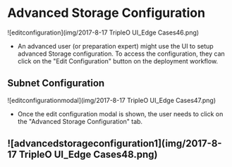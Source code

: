 # Advanced Storage Configuration
![editconfiguration](img/2017-8-17 TripleO UI_Edge Cases46.png)
- An advanced user (or preparation expert) might use the UI to setup advanced Storage configuration. To access the configuration, they can click on the "Edit Configuration" button on the deployment workflow.

## Subnet Configuration
![editconfigurationmodal](img/2017-8-17 TripleO UI_Edge Cases47.png)
- Once the edit configuration modal is shown, the user needs to click on the "Advanced Storage Configuration" tab.

![advancedstorageconfiguration1](img/2017-8-17 TripleO UI_Edge Cases48.png)
- 
